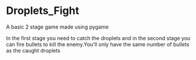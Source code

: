 # Droplets_Fight
A basic 2 stage game made using pygame

In the first stage you need to catch the droplets 
and in the second stage you can fire bullets to kill the enemy.You'll only have the same number of bullets as the caught droplets
